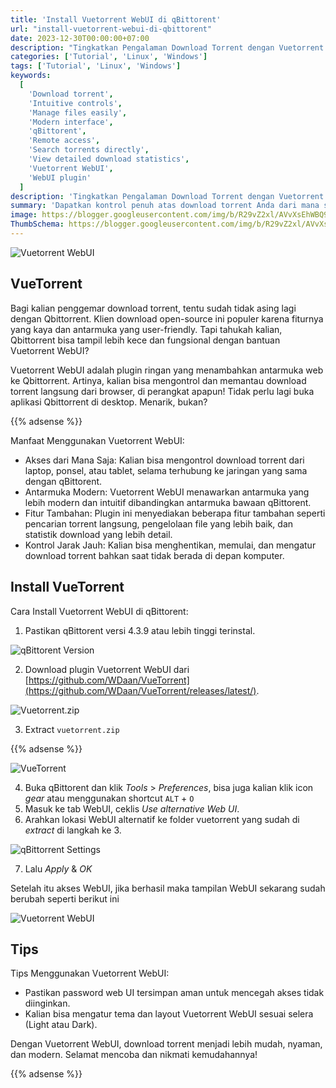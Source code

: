 ```yaml
---
title: 'Install Vuetorrent WebUI di qBittorent'
url: "install-vuetorrent-webui-di-qbittorent"
date: 2023-12-30T00:00:00+07:00
description: "Tingkatkan Pengalaman Download Torrent dengan Vuetorrent WebUI di qBittorent ."
categories: ['Tutorial', 'Linux', 'Windows']
tags: ['Tutorial', 'Linux', 'Windows']
keywords:
  [
    'Download torrent',
    'Intuitive controls',
    'Manage files easily',
    'Modern interface',
    'qBittorent',
    'Remote access',
    'Search torrents directly',
    'View detailed download statistics',
    'Vuetorrent WebUI',
    'WebUI plugin'
  ]
description: 'Tingkatkan Pengalaman Download Torrent dengan Vuetorrent WebUI di qBittorent '
summary: 'Dapatkan kontrol penuh atas download torrent Anda dari mana saja, dengan antarmuka yang modern dan intuitif.'
image: https://blogger.googleusercontent.com/img/b/R29vZ2xl/AVvXsEhWBQ9CQRzqxNK3qsAyl4m5LafYQG67ogVsfLnp52TjfwJopPtrEpkrJwYOPqVnRZLDD6dC0V3y-dqcFJnBvFkuL-m6qXdPzPZgccws5hh7MaQHGym-eMH_-IjH-7Tfd9-pv6XolHE1TZ6xLRfG2LZl0KestV3XraxwhdxONrtF1jOGCvEAxonFmBSXFiXk/s80-rw/vuetorrent-logo.png
ThumbSchema: https://blogger.googleusercontent.com/img/b/R29vZ2xl/AVvXsEhWBQ9CQRzqxNK3qsAyl4m5LafYQG67ogVsfLnp52TjfwJopPtrEpkrJwYOPqVnRZLDD6dC0V3y-dqcFJnBvFkuL-m6qXdPzPZgccws5hh7MaQHGym-eMH_-IjH-7Tfd9-pv6XolHE1TZ6xLRfG2LZl0KestV3XraxwhdxONrtF1jOGCvEAxonFmBSXFiXk/s0-rw/vuetorrent-logo.png
---
```


![Vuetorrent WebUI](https://blogger.googleusercontent.com/img/b/R29vZ2xl/AVvXsEj_49nLG_EN9fXxfqFCS-UCk-sGl0t5WH3UxH8LEYw2vwJKlUJggBCpc4Ss3fR_PiNdO4sshpZgqzIIvHUS-L9GJCgUxryx7gJxNMfnBbJWn7bF4l4Yem6I1I_QSccyWtDN5vNIwRVjLBsVOIpGqi7Ht9HfcTEsKxf0A8Ux5gWr_sLj1wlHMzEjn2ZfQzql/s0-rw/rmdhnreza.my.id.install.vuetorrent.webui.di.qbittorrent.1.png=s0?imgmax=0)

## VueTorrent

Bagi kalian penggemar download torrent, tentu sudah tidak asing lagi dengan Qbittorrent. Klien download open-source ini populer karena fiturnya yang kaya dan antarmuka yang user-friendly. Tapi tahukah kalian, Qbittorrent bisa tampil lebih kece dan fungsional dengan bantuan Vuetorrent WebUI?

Vuetorrent WebUI adalah plugin ringan yang menambahkan antarmuka web ke Qbittorrent. Artinya, kalian bisa mengontrol dan memantau download torrent langsung dari browser, di perangkat apapun! Tidak perlu lagi buka aplikasi Qbittorrent di desktop. Menarik, bukan?

{{% adsense %}}

Manfaat Menggunakan Vuetorrent WebUI:

  * Akses dari Mana Saja: Kalian bisa mengontrol download torrent dari laptop, ponsel, atau tablet, selama terhubung ke jaringan yang sama dengan qBittorent.
  * Antarmuka Modern: Vuetorrent WebUI menawarkan antarmuka yang lebih modern dan intuitif dibandingkan antarmuka bawaan qBittorent.
  * Fitur Tambahan: Plugin ini menyediakan beberapa fitur tambahan seperti pencarian torrent langsung, pengelolaan file yang lebih baik, dan statistik download yang lebih detail.
  * Kontrol Jarak Jauh: Kalian bisa menghentikan, memulai, dan mengatur download torrent bahkan saat tidak berada di depan komputer.

## Install VueTorrent

Cara Install Vuetorrent WebUI di qBittorent:

  1. Pastikan qBittorent versi 4.3.9 atau lebih tinggi terinstal.

![qBittorent Version](https://blogger.googleusercontent.com/img/b/R29vZ2xl/AVvXsEjiIgwIoMWUJAIWPAcObg26W4ow6FKmJWq73efzjAs4qhpflvCMrLQ6waBpJJIYIeWA-NkHxR1_Tqfe7nXi7w_5-Fjs0I_MANf4GfuTwiKYPxyHbvUHCdaEl2a-XP4_6eLa-ukQhInbLK8bLA3PxOeDekweRSXGY1shcmlWIYajwyIHf_9VC02aFv0jttLV/s0-rw/rmdhnreza.my.id.install.vuetorrent.webui.di.qbittorrent.2.png=s0?imgmax=0)

  2. Download plugin Vuetorrent WebUI dari [https://github.com/WDaan/VueTorrent](https://github.com/WDaan/VueTorrent/releases/latest/).

![Vuetorrent.zip](https://blogger.googleusercontent.com/img/b/R29vZ2xl/AVvXsEjmopdWS3lhY9PDO6etJ_Pce23GpB-7Qom4NtdU1syqFRVrYCdnCirHPtHRNQw_k6sNSCZh-xtKm8FFxwyOrW9hU7OAxcbGo6b1Z61U9TYbBnV0TzpihMkawmBhmIyatQ-V3B_5ZF2_Teqrtp4-YWKYJm168Irg5WZnNm0Y_-e3xMY2UioaKWtIuoWIduBU/s0-rw/rmdhnreza.my.id.install.vuetorrent.webui.di.qbittorrent.3.png=s0?imgmax=0)

  3. Extract `vuetorrent.zip`

{{% adsense %}}

![VueTorrent](https://blogger.googleusercontent.com/img/b/R29vZ2xl/AVvXsEi1RQLJKBdIna7XdIFSqnRZ4Z0MZ_L6_8RIcCEZNwUqe9NJSGpzGklTc1_aaovEUdkU3DGhy0EEINt4sTCHdi1JlLkxGdicEamNpFhrreQcSW8fzx7AARc3Mn87OevHZMQy_pL4XNVFk7alnJrkyP3gw-03hdQvthUet_dTu_Ef_uP5H5OWb40RPaVNaONU/s0-rw/rmdhnreza.my.id.install.vuetorrent.webui.di.qbittorrent.4.png=s0?imgmax=0)

  4. Buka qBittorent dan klik *Tools* > *Preferences*, bisa juga kalian klik icon *gear* atau menggunakan shortcut `ALT` + `O`
  5. Masuk ke tab WebUI, ceklis *Use alternative Web UI*.
  6. Arahkan lokasi WebUI alternatif ke folder vuetorrent yang sudah di *extract* di langkah ke 3.

![qBittorrent Settings](https://blogger.googleusercontent.com/img/b/R29vZ2xl/AVvXsEizAUxMyVwz3wu_ruAOs1Li5fgFw51HlR-56_mNnrIii3IdSchr9ft7UCL4c2GrjQirQMQ1C1big0Vajwa_r6Mrd2QGfc7VLp1rUtPSjEd36i_IRP7XCZlPvxMxXALSDFfRXtjoLKSwzp2kfwlJnrGJ5KbnUSpM8oMn12xzPk-dV3mdnmj8NG6EglfQqBSD/s0-rw/rmdhnreza.my.id.install.vuetorrent.webui.di.qbittorrent.5.png=s0?imgmax=0)

  7. Lalu *Apply* & *OK*

Setelah itu akses WebUI, jika berhasil maka tampilan WebUI sekarang sudah berubah seperti berikut ini

![Vuetorrent WebUI](https://blogger.googleusercontent.com/img/b/R29vZ2xl/AVvXsEj_49nLG_EN9fXxfqFCS-UCk-sGl0t5WH3UxH8LEYw2vwJKlUJggBCpc4Ss3fR_PiNdO4sshpZgqzIIvHUS-L9GJCgUxryx7gJxNMfnBbJWn7bF4l4Yem6I1I_QSccyWtDN5vNIwRVjLBsVOIpGqi7Ht9HfcTEsKxf0A8Ux5gWr_sLj1wlHMzEjn2ZfQzql/s0-rw/rmdhnreza.my.id.install.vuetorrent.webui.di.qbittorrent.1.png=s0?imgmax=0)

## Tips

Tips Menggunakan Vuetorrent WebUI:

  * Pastikan password web UI tersimpan aman untuk mencegah akses tidak diinginkan.
  * Kalian bisa mengatur tema dan layout Vuetorrent WebUI sesuai selera (Light atau Dark).

Dengan Vuetorrent WebUI, download torrent menjadi lebih mudah, nyaman, dan modern. Selamat mencoba dan nikmati kemudahannya!

{{% adsense %}}